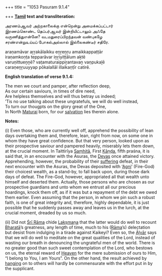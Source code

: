 +++
title = "1053 Pasuram 9.1.4"

+++
**[Tamil](/definition/tamil#history "show Tamil definitions") text and transliteration:**

அரணம்ஆவர் அற்றகாலைக்கு என்றென்று அமைக்கப்பட்டார்  
இரணம்கொண்ட தெப்பர்ஆவர் இன்றியிட்டாலும் அஃதே  
வருணித்துஎன்னே? வடமதுரைப்பிறந்தவன் வண்புகழே  
சரண்என்றுஉய்யப் போகல்அல்லால் இல்லைகண்டீர் சதிரே.

araṇamāvar aṟṟakālaikku eṉṟeṉṟu amaikkappaṭṭār  
iraṇamkoṇṭa tepparāvar iṉṟiyiṭṭālum aḵtē  
varuṇittueṉṉē? vaṭamaturaippiṟantavaṉ vaṇpukaḻē  
caraṇeṉṟuuyyap pōkalallāl illaikaṇṭīr catirē.

**English translation of verse 9.1.4:**

The men we court and pamper, after reflection deep,  
As our certain saviours, in times of dire need,  
Are helpless themselves and will thus betray us indeed;  
’Tis no use talking about these ungratefuls, we will do well instead,  
To turn our thougpts on the glory great of the One,  
In North [Maturai](/definition/maturai#vaishnavism "show Maturai definitions") born, for our [salvation](/definition/salvation#history "show salvation definitions") lies therein alone.

**Notes:**

\(i\) Even those, who are currently well off, apprehend the possibility of lean days overtaking them and, therefore, lean, right from now, on some one in whom they have great confidence. But that very person, looked upon as their prospective saviour and pampered heavily, miserably lets them down, at the crucial moment. In Taittirīya [Saṃhitā](/definition/samhita#vaishnavism "show Saṃhitā definitions"), First [Kāṇḍa](/definition/kanda#history "show Kāṇḍa definitions"), fifth praśna, it is said that, in an encounter with the Asuras, the [Devas](/definition/deva#vaishnavism "show Devas definitions") once attained victory. Apprehending, however, the probability of their [suffering](/definition/suffering#history "show suffering definitions") defeat, in their next encounter with the Asuras, the Devas deposited with ‘[Agni](/definition/agni#vaishnavism "show Agni definitions")’ (Fire-God) their choicest wealth, as a stand-by, to fall back upon, during those dark days of defeat. The Fire-God, however, appropriated all that wealth unto himself and deserted them. Actually, those persons who are chosen as our prospective guardians and unto whom we entrust all our precious hoardings, knock them off, as if it was but a repayment of the debt we owed them earlier. Even assuming that the person, in whom we pin such a robust faith, is one of great integrity and, therefore, highly dependable, it is just possible that he suddenly passes away and leaves us in the lurch, at the crucial moment, dreaded by us so much.

\(ii\) Did not [Śrī Rāma](/definition/shrirama#history "show Śrī Rāma definitions") chide [Lakṣmaṇa](/definition/lakshmana#vaishnavism "show Lakṣmaṇa definitions") that the latter would do well to recount [Bharatā](/definition/bharata#vaishnavism "show Bharatā definitions")’s greatness, any length of time, much to his ([Rāma](/definition/rama#vaishnavism "show Rāma definitions")’s) delectation but desist from indulging in a tirade against Kaikeyi? Even so, the [Āḻvār](/definition/aḻvar#vaishnavism "show Āḻvār definitions") says that we will do well to meditate on the great qualities of the Lord, instead of wasting our breath in denouncing the ungrateful men of the world. There is no greater good than such sweet contemplation of the Lord, who bestows on us, the eternal reward of [Heaven](/definition/heaven#history "show Heaven definitions") for the mere submission of ours to Him, “I belong to You, I am Yours”. On the other hand, the result achieved by [hanging](/definition/hanging#history "show hanging definitions") on to others will hardly be commensurate with the effort put in by the supplicant.


